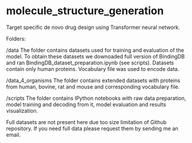 # molecule_structure_generation
Target specific de novo drug design using Transformer neural network.


Folders:

/data
The folder contains datasets used for training and evaluation of the model. To obtain these datasets we downoaded full version of BindingDB and ran BindingDB_dataset_preparation.ipynb (see scripts). Datasets contain only human proteins.
Vocabulary file was used to encode data.

/data_4_organisms
The folder contains extended datasets with proteins from human, bovine, rat and mouse and corresponding vocabulary file.

/scripts
The folder contains IPython notebooks with raw data preparation, model training and decoding from it, model evaluation and results visualization.



Full datasets are not present here due too size limitation of Github repository. If you need full data please request them by sending me an email.
